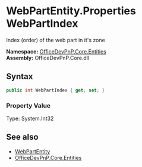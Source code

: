# WebPartEntity.Properties WebPartIndex
 Index (order) of the web part in it's zone   

**Namespace:** [OfficeDevPnP.Core.Entities](OfficeDevPnP.Core.Entities.md)  
**Assembly:** OfficeDevPnP.Core.dll  
## Syntax
```C#
public int WebPartIndex { get; set; }
```

### Property Value
Type: System.Int32  

## See also
- [WebPartEntity](OfficeDevPnP.Core.Entities.WebPartEntity.md) 
- [OfficeDevPnP.Core.Entities](OfficeDevPnP.Core.Entities.md) 
